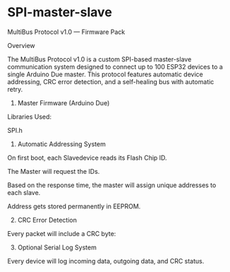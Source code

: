 # SPI-master-slave

MultiBus Protocol v1.0 — Firmware Pack

Overview

The MultiBus Protocol v1.0 is a custom SPI-based master-slave communication system designed to connect up to 100 ESP32 devices to a single Arduino Due master. This protocol features automatic device addressing, CRC error detection, and a self-healing bus with automatic retry.

1. Master Firmware (Arduino Due)

Libraries Used:

SPI.h


1. Automatic Addressing System

On first boot, each Slavedevice reads its Flash Chip ID.

The Master will request the IDs.

Based on the response time, the master will assign unique addresses to each slave.

Address gets stored permanently in EEPROM.


2. CRC Error Detection

Every packet will include a CRC byte:

3. Optional Serial Log System

Every device will log incoming data, outgoing data, and CRC status.

